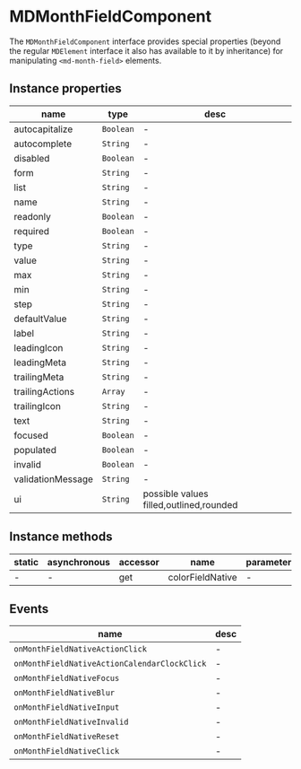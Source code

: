 # MDMonthFieldComponent
The `MDMonthFieldComponent` interface provides special properties (beyond the regular `MDElement` interface it also has available to it by inheritance) for manipulating `<md-month-field>` elements.

## Instance properties

name|type|desc
---|---|---
autocapitalize|`Boolean`|-
autocomplete|`String`|-
disabled|`Boolean`|-
form|`String`|-
list|`String`|-
name|`String`|-
readonly|`Boolean`|-
required|`Boolean`|-
type|`String`|-
value|`String`|-
max|`String`|-
min|`String`|-
step|`String`|-
defaultValue|`String`|-
label|`String`|-
leadingIcon|`String`|-
leadingMeta|`String`|-
trailingMeta|`String`|-
trailingActions|`Array`|-
trailingIcon|`String`|-
text|`String`|-
focused|`Boolean`|-
populated|`Boolean`|-
invalid|`Boolean`|-
validationMessage|`String`|-
ui|`String`|possible values filled,outlined,rounded

## Instance methods

static|asynchronous|accessor|name|parameters
---|---|---|---|---
-|-|get |colorFieldNative|-

## Events

name|desc
---|---
`onMonthFieldNativeActionClick`|-
`onMonthFieldNativeActionCalendarClockClick`|-
`onMonthFieldNativeFocus`|-
`onMonthFieldNativeBlur`|-
`onMonthFieldNativeInput`|-
`onMonthFieldNativeInvalid`|-
`onMonthFieldNativeReset`|-
`onMonthFieldNativeClick`|-
